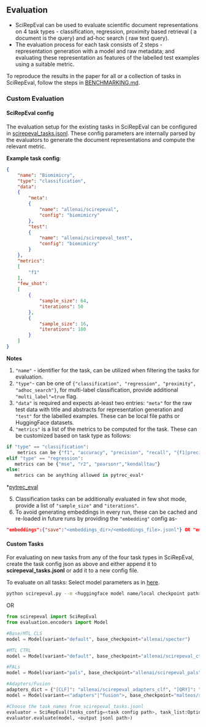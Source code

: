 ## Evaluation

 - SciRepEval can be used to evaluate scientific document representations on 4 task types - classification, regression, proximity based retrieval ( a document is the query) and ad-hoc search ( raw text query).
 - The evaluation process for each task consists of 2 steps - representation generation with a model and raw metadata; and evaluating these representation as features of the labelled test examples using a suitable metric.

To reproduce the results in the paper for all or a collection of tasks in SciRepEval, follow the steps in [BENCHMARKING.md](https://github.com/allenai/scirepeval/blob/main/BENCHMARKING.md).


### Custom Evaluation
#### SciRepEval config
The evaluation setup for the existing tasks in SciRepEval can be configured in [scirepeval_tasks.jsonl](https://github.com/allenai/scirepeval/blob/main/scirepeval_tasks.jsonl).
These config parameters are internally parsed by the evaluators to generate the document representations and compute the relevant metric.

**Example task config**:
```json
{
    "name": "Biomimicry",
    "type": "classification",
    "data":
    {
        "meta":
        {
            "name": "allenai/scirepeval",
            "config": "biomimicry"
        },
        "test":
        {
            "name": "allenai/scirepeval_test",
            "config": "biomimicry"
        }
    },
    "metrics":
    [
        "f1"
    ],
    "few_shot":
    [
        {
            "sample_size": 64,
            "iterations": 50
        },
        {
            "sample_size": 16,
            "iterations": 100
        }
    ]
}
```
**Notes**

 1. `"name"` - identifier for the task, can be utilized when filtering the tasks for evaluation.
 2. `"type"`- can be one of `{"classification", "regression", "proximity", "adhoc_search"}`, for multi-label classification, provide additional `"multi_label"=true` flag.
 3. `"data"` is required and expects at-least two entries: `"meta"` for the raw test data with title and abstracts for representation generation and `"test"` for the labelled examples. These can be local file paths or HuggingFace datasets. 
 4. `"metrics"` is a list of the metrics to be computed for the task. These can be customized based on task type as follows:
 ```python
 if "type" == "classification":
	 metrics can be {"f1", "accuracy", "precision", "recall", "{f1|precision|recall}_{macro|micro}"}
elif "type" == "regression":
	metrics can be {"mse", "r2", "pearsonr","kendalltau"}
else:
	metrics can be anything allowed in pytrec_eval* 
 ``` 
 *[pytrec_eval](https://github.com/cvangysel/pytrec_eval)
 
 5. Classification tasks can be additionally evaluated in few shot mode, provide a list of `"sample_size"` and `"iterations"`.
 6. To avoid generating embeddings in every run, these can be cached and re-loaded in future runs by providing the `"embedding"` config as-
 ```json
 "embeddings":{"save":"<embeddings_dir>/<embeddings_file>.jsonl"} OR "embeddings":{"load":<embeddings_dir>/<embeddings_file>.jsonl}
 ``` 

#### Custom Tasks
For evaluating on new tasks from any of the four task types in SciRepEval, create the task config json as above and either append it to **scirepeval_tasks.jsonl** or add it to a new config file.

To evaluate on all tasks: 
Select model parameters as in [here](https://github.com/allenai/scirepeval/blob/main/BENCHMARKING.md#models).
```bash
python scirepeval.py --m <huggingface model name/local checkpoint path> --tasks-confg <tasks config file path> --output <output path>
```
OR

```python
from scirepeval import SciRepEval
from evaluation.encoders import Model

#Base/MTL CLS
model = Model(variant="default", base_checkpoint="allenai/specter")

#MTL CTRL
model = Model(variant="default", base_checkpoint="allenai/scirepeval_ctrl", use_ctrl_codes=True)

#PALs
model = Model(variant="pals", base_checkpoint="allenai/scirepeval_pals", all_tasks=["[CLF]", "[QRY]", "[RGN]", "[PRX]"])

#Adapters/Fusion
adapters_dict = {"[CLF]": "allenai/scirepeval_adapters_clf", "[QRY]": "allenai/scirepeval_adapters_qry", "[RGN]": "allenai/scirepeval_adapters_rgn", "[PRX]": "allenai/scirepeval_prx"}
model = Model(variant=<"adapters"|"fusion">, base_checkpoint="malteos/scincl", adapters_load_from=adapters_dict, all_tasks=["[CLF]", "[QRY]", "[RGN]", "[PRX]"])

#Choose the task names from scirepeval_tasks.jsonl
evaluator = SciRepEval(tasks_config=<task config path>, task_list:Optional=[...], task_format:Optional=[...])
evaluator.evaluate(model, <output jsonl path>) 
```


